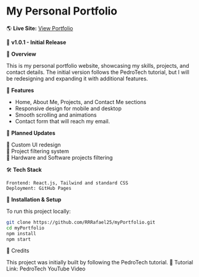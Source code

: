 # **My Personal Portfolio**

🌎 **Live Site:** [View Portfolio](https://RRRafael25.github.io/myPortfolio)

🚀 **v1.0.1 - Initial Release**

🔹 **Overview**

This is my personal portfolio website, showcasing my skills, projects, and contact details. The initial version follows the PedroTech tutorial, but I will be redesigning and expanding it with additional features.

📌 **Features**

- Home, About Me, Projects, and Contact Me sections  
- Responsive design for mobile and desktop  
- Smooth scrolling and animations  
- Contact form that will reach my email.

📅 **Planned Updates**

🔹 Custom UI redesign   
🔹 Project filtering system  
🔹 Hardware and Software projects filtering 

🛠️ **Tech Stack**

    Frontend: React.js, Tailwind and standard CSS  
    Deployment: GitHub Pages

🚀 **Installation & Setup**

To run this project locally:

```bash
git clone https://github.com/RRRafael25/myPortfolio.git  
cd myPortfolio  
npm install  
npm start
```


📜 Credits

This project was initially built by following the PedroTech tutorial.
🎥 Tutorial Link: PedroTech YouTube Video

